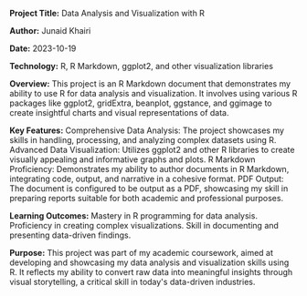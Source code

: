 **Project Title:** Data Analysis and Visualization with R 

**Author:** Junaid Khairi

**Date:** 2023-10-19

**Technology:** R, R Markdown, ggplot2, and other visualization libraries

**Overview:**
This project is an R Markdown document that demonstrates my ability to use R for data analysis and visualization. It involves using various R packages like ggplot2, gridExtra, beanplot, ggstance, and ggimage to create insightful charts and visual representations of data. 

**Key Features:**
Comprehensive Data Analysis: The project showcases my skills in handling, processing, and analyzing complex datasets using R.
Advanced Data Visualization: Utilizes ggplot2 and other R libraries to create visually appealing and informative graphs and plots.
R Markdown Proficiency: Demonstrates my ability to author documents in R Markdown, integrating code, output, and narrative in a cohesive format.
PDF Output: The document is configured to be output as a PDF, showcasing my skill in preparing reports suitable for both academic and professional purposes.

**Learning Outcomes:**
Mastery in R programming for data analysis.
Proficiency in creating complex visualizations.
Skill in documenting and presenting data-driven findings.

**Purpose:**
This project was part of my academic coursework, aimed at developing and showcasing my data analysis and visualization skills using R. It reflects my ability to convert raw data into meaningful insights through visual storytelling, a critical skill in today's data-driven industries.
